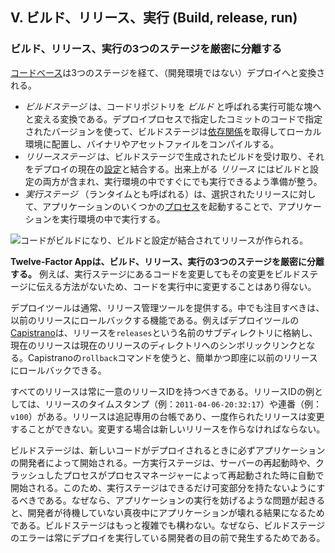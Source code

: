 ## V. ビルド、リリース、実行 (Build, release, run)
### ビルド、リリース、実行の3つのステージを厳密に分離する

[コードベース](/codebase)は3つのステージを経て、（開発環境ではない）デプロイへと変換される。

* *ビルドステージ* は、コードリポジトリを *ビルド* と呼ばれる実行可能な塊へと変える変換である。デプロイプロセスで指定したコミットのコードで指定されたバージョンを使って、ビルドステージは[依存関係](/dependencies)を取得してローカル環境に配置し、バイナリやアセットファイルをコンパイルする。
* *リリースステージ* は、ビルドステージで生成されたビルドを受け取り、それをデプロイの現在の[設定](/config)と結合する。出来上がる *リリース* にはビルドと設定の両方が含まれ、実行環境の中ですぐにでも実行できるよう準備が整う。
* *実行ステージ* （ランタイムとも呼ばれる）は、選択されたリリースに対して、アプリケーションのいくつかの[プロセス](/processes)を起動することで、アプリケーションを実行環境の中で実行する。

![コードがビルドになり、ビルドと設定が結合されてリリースが作られる。](/images/release.png)

**Twelve-Factor Appは、ビルド、リリース、実行の3つのステージを厳密に分離する。** 例えば、実行ステージにあるコードを変更してもその変更をビルドステージに伝える方法がないため、コードを実行中に変更することはあり得ない。

デプロイツールは通常、リリース管理ツールを提供する。中でも注目すべきは、以前のリリースにロールバックする機能である。例えばデプロイツールの[Capistrano](https://github.com/capistrano/capistrano/wiki)は、リリースを`releases`という名前のサブディレクトリに格納し、現在のリリースは現在のリリースのディレクトリへのシンボリックリンクとなる。Capistranoの`rollback`コマンドを使うと、簡単かつ即座に以前のリリースにロールバックできる。

すべてのリリースは常に一意のリリースIDを持つべきである。リリースIDの例としては、リリースのタイムスタンプ（例：`2011-04-06-20:32:17`）や連番（例：`v100`）がある。リリースは追記専用の台帳であり、一度作られたリリースは変更することができない。変更する場合は新しいリリースを作らなければならない。

ビルドステージは、新しいコードがデプロイされるときに必ずアプリケーションの開発者によって開始される。一方実行ステージは、サーバーの再起動時や、クラッシュしたプロセスがプロセスマネージャーによって再起動された時に自動で開始される。このため、実行ステージはできるだけ可変部分を持たないようにするべきである。なぜなら、アプリケーションの実行を妨げるような問題が起きると、開発者が待機していない真夜中にアプリケーションが壊れる結果になるためである。ビルドステージはもっと複雑でも構わない。なぜなら、ビルドステージのエラーは常にデプロイを実行している開発者の目の前で発生するためである。

